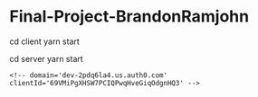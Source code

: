 # Final-Project-BrandonRamjohn

cd client 
yarn start

cd server
yarn start


    <!-- domain='dev-2pdq6la4.us.auth0.com'
    clientId='69VMiPgXHSW7PCIQPwqHveGiqOdgnHQ3' -->